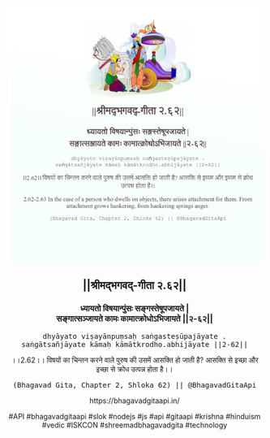 <img src="../../asset/BG_2_62.png"/>
<center><h2>||श्रीमद्‍भगवद्‍-गीता २.६२||</h2>
<h3>ध्यायतो विषयान्पुंसः सङ्गस्तेषूपजायते |<br/>सङ्गात्सञ्जायते कामः कामात्क्रोधोऽभिजायते ||२-६२||</h3>
<pre>dhyāyato viṣayānpuṃsaḥ saṅgasteṣūpajāyate .<br/>saṅgātsañjāyate kāmaḥ kāmātkrodho.abhijāyate ||2-62||</pre>
<p>।।2.62।। विषयों का चिन्तन करने वाले पुरुष की उसमें आसक्ति हो जाती है? आसक्ति से इच्छा और इच्छा से क्रोध उत्पन्न होता है।।</p>
<pre>(Bhagavad Gita, Chapter 2, Shloka 62) || @BhagavadGitaApi</pre><p>https://bhagavadgitaapi.in/</p><p>#API #bhagavadgitaapi #slok #nodejs #js #api #gitaapi #krishna #hinduism #vedic #ISKCON #shreemadbhagavadgita #technology</p></center>